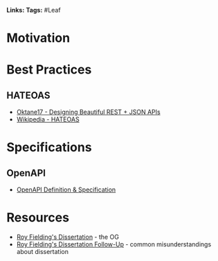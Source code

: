 **Links:**
**Tags:** #Leaf 

# Motivation

# Best Practices
## HATEOAS
* [Oktane17 - Designing Beautiful REST + JSON APIs](https://www.youtube.com/watch?t=236&v=MiOSzpfP1Ww&feature=youtu.be)
* [Wikipedia - HATEOAS](https://en.wikipedia.org/wiki/HATEOAS)

# Specifications
## OpenAPI
* [OpenAPI Definition & Specification](https://swagger.io/specification/)

# Resources
* [Roy Fielding's Dissertation](https://www.ics.uci.edu/~fielding/pubs/dissertation/rest_arch_style.htm) - the OG
* [Roy Fielding's Dissertation Follow-Up](https://roy.gbiv.com/untangled/2008/rest-apis-must-be-hypertext-driven) - common misunderstandings about dissertation
